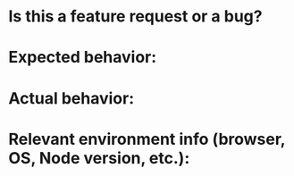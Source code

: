 # Is this a feature request or a bug?

# Expected behavior:

# Actual behavior:

# Relevant environment info (browser, OS, Node version, etc.):
